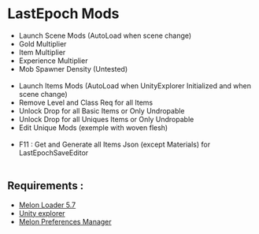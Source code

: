 # LastEpoch Mods
+ Launch Scene Mods (AutoLoad when scene change)
+ Gold Multiplier
+ Item Multiplier
+ Experience Multiplier
+ Mob Spawner Density (Untested)
<br/><br/>
+ Launch Items Mods (AutoLoad when UnityExplorer Initialized and when scene change)
+ Remove Level and Class Req for all Items
+ Unlock Drop for all Basic Items or Only Undropable
+ Unlock Drop for all Uniques Items or Only Undropable
+ Edit Unique Mods (exemple with woven flesh)
<br/><br/>
+ F11 : Get and Generate all Items Json (except Materials) for LastEpochSaveEditor
<br/><br/>
## Requirements :
+ [Melon Loader 5.7](https://github.com/LavaGang/MelonLoader)
+ [Unity explorer](https://github.com/sinai-dev/UnityExplorer/)
+ [Melon Preferences Manager](https://github.com/sinai-dev/MelonPreferencesManager)
